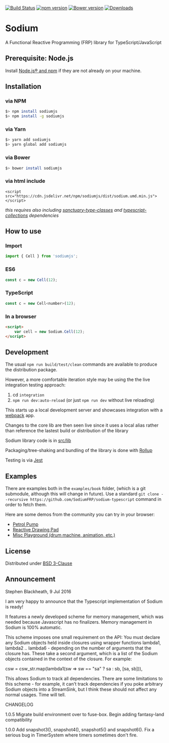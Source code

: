 [![Build Status](https://travis-ci.org/SodiumFRP/sodium-typescript.svg?branch=master)](https://travis-ci.org/SodiumFRP/sodium-typescript)
[![npm version](https://badge.fury.io/js/sodiumjs.svg)](https://badge.fury.io/js/sodiumjs)
[![Bower version](https://badge.fury.io/bo/sodiumjs.svg)](https://badge.fury.io/bo/sodiumjs)
[![Downloads](http://img.shields.io/npm/dm/sodiumjs.svg)](https://npmjs.org/package/sodiumjs)

# Sodium

A Functional Reactive Programming (FRP) library for TypeScript/JavaScript

## Prerequisite: Node.js

Install [Node.js® and npm](https://nodejs.org/en/download/current/) if they are not already on your machine.

## Installation

### via NPM
```bash
$> npm install sodiumjs
$> npm install -g sodiumjs
```

### via Yarn
```bash
$> yarn add sodiumjs
$> yarn global add sodiumjs
```

### via Bower
```bash
$> bower install sodiumjs
```

### via html include 
```
<script src="https://cdn.jsdelivr.net/npm/sodiumjs/dist/sodium.umd.min.js"></script>
```

_this requires also including [sanctuary-type-classes](https://github.com/sanctuary-js/sanctuary-type-classes) and [typescript-collections](https://github.com/basarat/typescript-collections) dependencies_

## How to use

### Import
```javascript
import { Cell } from 'sodiumjs';
```
### ES6

```javascript
const c = new Cell(12);
```

### TypeScript
```javascript
const c = new Cell<number>(12);
```

### In a browser

```html
<script>
    var cell = new Sodium.Cell(12);
</script>
```

## Development

The usual `npm run build/test/clean` commands are available to produce the distribution package.

However, a more comfortable iteration style may be using the the live integration testing approach:

1. cd `integration`
2. `npm run dev:auto-reload` (or just `npm run dev` without live reloading)

This starts up a local development server and showcases integration with a [webpack](https://webpack.github.io/) app. 

Changes to the core lib are then seen live since it uses a local alias rather than reference the lastest build or distribution of the library

Sodium library code is in [src/lib](src/lib)

Packaging/tree-shaking and bundling of the library is done with [Rollup](https://rollupjs.org/)

Testing is via [Jest](https://facebook.github.io/jest/)

## Examples

There are examples both in the ```examples/book``` folder, (which is a git submodule, although this will change in future). Use a standard ```git clone --recursive https://github.com/SodiumFRP/sodium-typescript``` command in order to fetch them.

Here are some demos from the community you can try in your browser: 

* [Petrol Pump](https://huanhulan.github.io/petrol_pump/)
* [Reactive Drawing Pad](https://github.com/graforlock/reactive-drawing-pad/tree/master)
* [Misc Playground (drum machine, animation, etc.)](https://github.com/dakom/sodium-typescript-playground)

## License

Distributed under [BSD 3-Clause](https://opensource.org/licenses/BSD-3-Clause)

## Announcement

Stephen Blackheath, 9 Jul 2016

I am very happy to announce that the Typescript implementation of Sodium is ready!

It features a newly developed scheme for memory management, which was needed
because Javascript has no finalizers. Memory management in Sodium is 100%
automatic.

This scheme imposes one small requirement on the API: You must declare any Sodium
objects held inside closures using wrapper functions lambda1, lambda2 ..
lambda6 - depending on the number of arguments that the closure has.
These take a second argument, which is a list of the Sodium objects contained
in the context of the closure. For example:

  csw = csw_str.map(lambda1(sw => sw == "sa" ? sa : sb, [sa, sb])),

This allows Sodium to track all dependencies. There are some limitations to this
scheme - for example, it can't track dependencies if you poke arbitrary Sodium
objects into a StreamSink, but I think these should not affect any normal usages.
Time will tell.

CHANGELOG

1.0.5    Migrate build environment over to fuse-box. 
         Begin adding fantasy-land compatibility
         
1.0.0    Add snapshot3(), snapshot4(), snapshot5() and snapshot6().
         Fix a serious bug in TimerSystem where timers sometimes don't fire.
